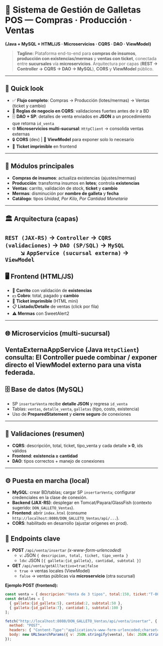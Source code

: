 # 🍪 **Sistema de Gestión de Galletas POS** — Compras · Producción · Ventas  
**(Java + MySQL + HTML/JS · Microservicios · CQRS · DAO · ViewModel)**

> **Tagline:** Plataforma end-to-end para **compras de insumos**, **producción con existencias/mermas** y **ventas con ticket**, conectada entre **sucursales** vía **microservicios**. Arquitectura por capas (**REST → Controller → CQRS → DAO → MySQL**), **CORS** y **ViewModel** público.

---

## 🚀 Quick look
- ✅ **Flujo completo**: Compras → Producción (lotes/mermas) → Ventas (ticket y cambio)
- 🧠 **Reglas de negocio en CQRS**: validaciones fuertes antes de ir a BD
- 🗄️ **DAO + SP**: detalles de venta enviados en **JSON** a un procedimiento que retorna `id_venta`
- 🌐 **Microservicios multi-sucursal**: `HttpClient` → consolida ventas externas
- 🔒 **CORS** (dev) | 🧩 **ViewModel** para exponer solo lo necesario
- 🧾 **Ticket imprimible** en frontend

---

## 🧩 Módulos principales
- **Compras de insumos**: actualiza existencias (ajustes/mermas)
- **Producción**: transforma insumos en **lotes**; controla **existencias**
- **Ventas**: carrito, validación de stock, **ticket** y **cambio**
- **Mermas**: disminución por **nombre de galleta** y **fecha**
- **Catálogo**: tipos *Unidad*, *Por Kilo*, *Por Cantidad Monetaria*

---

## 🏛️ Arquitectura (capas)
`REST (JAX-RS)` → `Controller` → `CQRS (validaciones)` → `DAO (SP/SQL)` → `MySQL`  
&nbsp;&nbsp;&nbsp;&nbsp;&nbsp;&nbsp;&nbsp;&nbsp;&nbsp;&nbsp;↘ `AppService (sucursal externa)` → `ViewModel`
---
 ## 🖥️ Frontend (HTML/JS)

- 🧺 **Carrito** con validación de **existencias**
- 💵 **Cobro**: total, pagado y **cambio**
- 🧾 **Ticket imprimible** (HTML mini)
- 📋 **Listado/Detalle** de ventas (click por fila)
- ⚠️ **Mermas** con SweetAlert2

---

## 🌐 Microservicios (multi-sucursal)
**VentaExternaAppService** (Java `HttpClient`) consulta:
El **Controller** puede **combinar** / **exponer directo** el **ViewModel** externo para una **vista federada**.
---

## 🗄️ Base de datos (MySQL)

- SP `insertarVenta` recibe **detalle JSON** y regresa `id_venta`
- Tablas: `ventas`, `detalle_venta`, `galletas` (tipo, costo, existencia)
- Uso de **PreparedStatement** y **cierre seguro** de conexiones

---

## 🧪 Validaciones (resumen)

- **CQRS**: descripción, total, ticket, tipo_venta y cada detalle **> 0**, ids válidos
- **Frontend**: **existencia ≥ cantidad**
- **DAO**: tipos correctos + manejo de conexiones

---

## ⚙️ Puesta en marcha (local)

- **MySQL**: crear BD/tablas; cargar SP `insertarVenta`; configurar credenciales en la clase de conexión.
- **Backend (JAX-RS)**: desplegar en Tomcat/Payara/GlassFish (contexto sugerido: `DON_GALLETO_Ventas`).
- **Frontend**: abrir `index.html` (consume `http://localhost:8080/DON_GALLETO_Ventas/api/...`).
- **CORS**: habilitado en desarrollo (ajustar orígenes en prod).

## 🔌 Endpoints clave
- **POST** `/api/venta/insertar` *(x-www-form-urlencoded)*  
  - `v`: JSON `{ descripcion, total, ticket, tipo_venta }`  
  - `ldv`: JSON `[{ galleta:{id_galleta}, cantidad, subtotal }]`
- **GET** `/api/venta/getAll?activo=true|false`  
  - `true` → ventas locales (ViewModel)  
  - `false` → ventas públicas vía **microservicio** (otra sucursal)

**Ejemplo POST (frontend):**
```js
const venta = { descripcion:"Venta de 3 tipos", total:150, ticket:"T-001", tipo_venta:"Variado" };
const detalles = [
  { galleta:{id_galleta:5}, cantidad:2, subtotal:50 },
  { galleta:{id_galleta:7}, cantidad:1, subtotal:100 }
];

fetch("http://localhost:8080/DON_GALLETO_Ventas/api/venta/insertar", {
  method: "POST",
  headers: { "Content-Type":"application/x-www-form-urlencoded;charset=UTF-8" },
  body: new URLSearchParams({ v: JSON.stringify(venta), ldv: JSON.stringify(detalles) })
});





